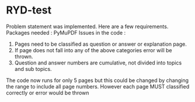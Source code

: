 # RYD-test
Problem statement was implemented.
Here are a few requirements.
Packages needed : PyMuPDF
Issues in the code :
1) Pages need to be classified as question or answer or explanation page.
2) If page does not fall into any of the above categories error will be thrown.
3) Question and answer numbers are cumulative, not divided into topics and sub topics.

The code now runs for only 5 pages but this could be changed by changing the range to include all page numbers.
However each page MUST classified correctly or error would be thrown
